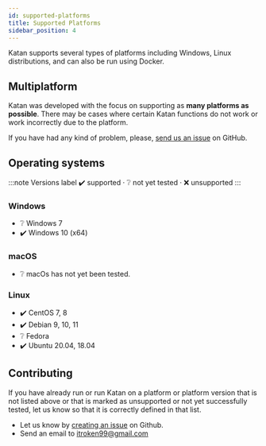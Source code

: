 ```yaml
---
id: supported-platforms
title: Supported Platforms
sidebar_position: 4
---
```


Katan supports several types of platforms including Windows, Linux distributions, and can also be run using Docker.

## Multiplatform
Katan was developed with the focus on supporting as **many platforms as possible**.
There may be cases where certain Katan functions do not work or work incorrectly due to the platform.

If you have had any kind of problem, please, [send us an issue](https://github.com/KatanPanel/Katan/issues) on
GitHub.

## Operating systems
:::note Versions label
✔️ supported ·
❔ not yet tested ·
❌ unsupported
:::

### Windows
* ❔ Windows 7
* ✔️ Windows 10 (x64)

### macOS
* ❔ macOs has not yet been tested.

### Linux
* ✔️ CentOS 7, 8
* ✔️ Debian 9, 10, 11
* ❔ Fedora
* ✔️ Ubuntu 20.04, 18.04

## Contributing
If you have already run or run Katan on a platform or platform version that is not listed above 
or that is marked as unsupported or not yet successfully tested, let us know so that it is 
correctly defined in that list.

* Let us know by [creating an issue](https://github.com/KatanPanel/Katan/issues) on Github.
* Send an email to 
  [itroken99@gmail.com](mailto:itroken99@gmail.com?Subject=Katan%20Unlisted%20Supported%20Platform)